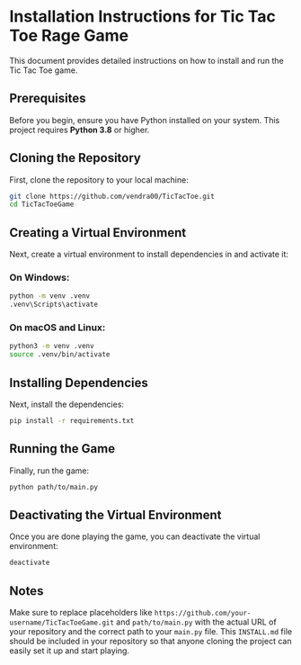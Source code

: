 # Installation Instructions for Tic Tac Toe Rage Game
This document provides detailed instructions on how to install and run the Tic Tac Toe game.

## Prerequisites

Before you begin, ensure you have Python installed on your system. This project requires **Python 3.8** or higher.

## Cloning the Repository

First, clone the repository to your local machine:

```bash
git clone https://github.com/vendra00/TicTacToe.git
cd TicTacToeGame 
```

## Creating a Virtual Environment

Next, create a virtual environment to install dependencies in and activate it:

### On Windows:

```bash
python -m venv .venv
.venv\Scripts\activate
```

### On macOS and Linux:

```bash
python3 -m venv .venv
source .venv/bin/activate
```

## Installing Dependencies

Next, install the dependencies:

```bash
pip install -r requirements.txt
``` 

## Running the Game

Finally, run the game:

```bash
python path/to/main.py
```

## Deactivating the Virtual Environment

Once you are done playing the game, you can deactivate the virtual environment:

```bash
deactivate
``` 

## Notes

Make sure to replace placeholders like `https://github.com/your-username/TicTacToeGame.git` and `path/to/main.py` with the actual URL of your repository and the correct path to your `main.py` file. This `INSTALL.md` file should be included in your repository so that anyone cloning the project can easily set it up and start playing.
